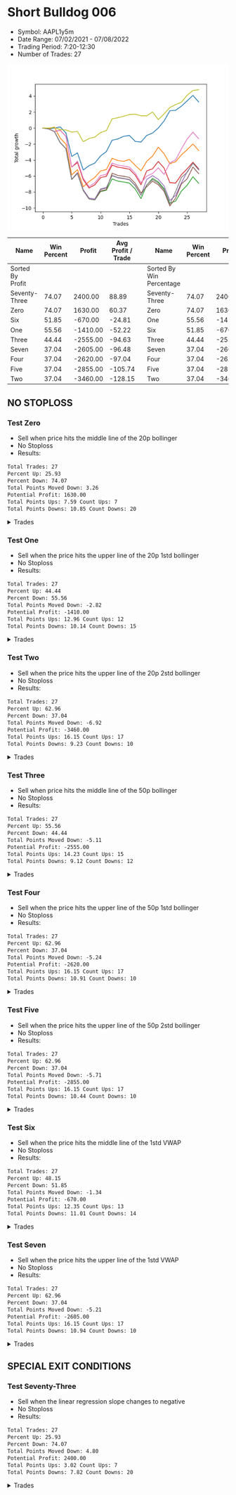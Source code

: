 # Short Bulldog 006 
- Symbol: AAPL1y5m
- Date Range: 07/02/2021 - 07/08/2022
- Trading Period: 7:20-12:30
- Number of Trades: 27

![Plot](ShortBulldog006AAPL1y5m.png)

| Name | Win Percent | Profit | Avg Profit / Trade |     | Name | Win Percent | Profit | Avg Profit / Trade |
| ---- | ----------- | ------ | ------------------ | --- | ---- | ----------- | ------ | ------------------ |
| Sorted By <br> Profit | | | | | Sorted By <br> Win Percentage ||||
| Seventy-Three | 74.07 | 2400.00 | 88.89 |     | Seventy-Three | 74.07 | 2400.00 | 88.89 |
| Zero | 74.07 | 1630.00 | 60.37 |     | Zero | 74.07 | 1630.00 | 60.37 |
| Six | 51.85 | -670.00 | -24.81 |     | One | 55.56 | -1410.00 | -52.22 |
| One | 55.56 | -1410.00 | -52.22 |     | Six | 51.85 | -670.00 | -24.81 |
| Three | 44.44 | -2555.00 | -94.63 |     | Three | 44.44 | -2555.00 | -94.63 |
| Seven | 37.04 | -2605.00 | -96.48 |     | Seven | 37.04 | -2605.00 | -96.48 |
| Four | 37.04 | -2620.00 | -97.04 |     | Four | 37.04 | -2620.00 | -97.04 |
| Five | 37.04 | -2855.00 | -105.74 |     | Five | 37.04 | -2855.00 | -105.74 |
| Two | 37.04 | -3460.00 | -128.15 |     | Two | 37.04 | -3460.00 | -128.15 |

## NO STOPLOSS

### Test Zero
* Sell when price hits the middle line of the 20p bollinger
* No Stoploss
* Results:
```
Total Trades: 27
Percent Up: 25.93
Percent Down: 74.07
Total Points Moved Down: 3.26
Potential Profit: 1630.00
Total Points Ups: 7.59 Count Ups: 7
Total Points Downs: 10.85 Count Downs: 20
```

<details><summary>Trades</summary>

<code>In: 2021-09-16 12:20:00		Out: 2021-09-16 12:50:00		Total Position Time: 30:00		Total Move Down: -0.11		Total to Date: -0.11</code> <br />
<code>In: 2021-10-13 10:45:00		Out: 2021-10-13 11:39:20		Total Position Time: 54:20		Total Move Down: 0.10		Total to Date: -0.01</code> <br />
<code>In: 2021-11-03 11:10:00		Out: 2021-11-03 11:15:10		Total Position Time: 05:10		Total Move Down: 0.15		Total to Date: 0.14</code> <br />
<code>In: 2021-11-03 12:00:00		Out: 2021-11-03 12:50:00		Total Position Time: 50:00		Total Move Down: -0.75		Total to Date: -0.61</code> <br />
<code>In: 2021-11-18 08:55:00		Out: 2021-11-18 11:31:15		Total Position Time: 156:15		Total Move Down: -2.94		Total to Date: -3.55</code> <br />
<code>In: 2021-12-08 11:35:00		Out: 2021-12-08 11:50:30		Total Position Time: 15:30		Total Move Down: 0.44		Total to Date: -3.11</code> <br />
<code>In: 2021-12-15 11:30:00		Out: 2021-12-15 12:50:00		Total Position Time: 80:00		Total Move Down: -2.14		Total to Date: -5.25</code> <br />
<code>In: 2021-12-21 09:35:00		Out: 2021-12-21 09:50:05		Total Position Time: 15:05		Total Move Down: 0.54		Total to Date: -4.71</code> <br />
<code>In: 2021-12-23 12:00:00		Out: 2021-12-23 12:30:20		Total Position Time: 30:20		Total Move Down: 0.32		Total to Date: -4.39</code> <br />
<code>In: 2021-12-28 08:15:00		Out: 2021-12-28 08:45:15		Total Position Time: 30:15		Total Move Down: 0.90		Total to Date: -3.49</code> <br />
<code>In: 2022-01-07 12:25:00		Out: 2022-01-07 12:44:10		Total Position Time: 19:10		Total Move Down: 0.55		Total to Date: -2.94</code> <br />
<code>In: 2022-01-26 11:10:00		Out: 2022-01-26 11:15:10		Total Position Time: 05:10		Total Move Down: 1.41		Total to Date: -1.53</code> <br />
<code>In: 2022-02-02 11:55:00		Out: 2022-02-02 12:36:05		Total Position Time: 41:05		Total Move Down: 0.17		Total to Date: -1.36</code> <br />
<code>In: 2022-02-02 12:25:00		Out: 2022-02-02 12:36:05		Total Position Time: 11:05		Total Move Down: 0.33		Total to Date: -1.03</code> <br />
<code>In: 2022-02-15 11:50:00		Out: 2022-02-15 12:33:30		Total Position Time: 43:30		Total Move Down: 0.10		Total to Date: -0.93</code> <br />
<code>In: 2022-02-16 11:40:00		Out: 2022-02-16 12:50:00		Total Position Time: 70:00		Total Move Down: -0.74		Total to Date: -1.67</code> <br />
<code>In: 2022-03-02 08:20:00		Out: 2022-03-02 09:55:20		Total Position Time: 95:20		Total Move Down: -0.08		Total to Date: -1.75</code> <br />
<code>In: 2022-03-25 07:50:00		Out: 2022-03-25 08:01:45		Total Position Time: 11:45		Total Move Down: 0.83		Total to Date: -0.92</code> <br />
<code>In: 2022-03-31 12:15:00		Out: 2022-03-31 12:20:20		Total Position Time: 05:20		Total Move Down: 0.29		Total to Date: -0.63</code> <br />
<code>In: 2022-04-06 10:55:00		Out: 2022-04-06 11:14:35		Total Position Time: 19:35		Total Move Down: 0.63		Total to Date: 0.00</code> <br />
<code>In: 2022-04-25 12:00:00		Out: 2022-04-25 12:07:15		Total Position Time: 07:15		Total Move Down: 0.89		Total to Date: 0.89</code> <br />
<code>In: 2022-04-28 08:25:00		Out: 2022-04-28 08:39:35		Total Position Time: 14:35		Total Move Down: 1.27		Total to Date: 2.16</code> <br />
<code>In: 2022-05-06 07:30:00		Out: 2022-05-06 08:36:15		Total Position Time: 66:15		Total Move Down: 0.06		Total to Date: 2.22</code> <br />
<code>In: 2022-05-16 11:45:00		Out: 2022-05-16 12:03:25		Total Position Time: 18:25		Total Move Down: 0.52		Total to Date: 2.74</code> <br />
<code>In: 2022-05-31 09:10:00		Out: 2022-05-31 10:03:10		Total Position Time: 53:10		Total Move Down: 0.67		Total to Date: 3.41</code> <br />
<code>In: 2022-06-14 10:30:00		Out: 2022-06-14 10:42:40		Total Position Time: 12:40		Total Move Down: 0.68		Total to Date: 4.09</code> <br />
<code>In: 2022-06-15 11:55:00		Out: 2022-06-15 12:50:00		Total Position Time: 55:00		Total Move Down: -0.83		Total to Date: 3.26</code> <br />


</details>

### Test One
* Sell when the price hits the upper line of the 20p 1std bollinger
* No Stoploss
* Results:
```
Total Trades: 27
Percent Up: 44.44
Percent Down: 55.56
Total Points Moved Down: -2.82
Potential Profit: -1410.00
Total Points Ups: 12.96 Count Ups: 12
Total Points Downs: 10.14 Count Downs: 15
```

<details><summary>Trades</summary>

<code>In: 2021-09-16 12:20:00		Out: 2021-09-16 12:50:00		Total Position Time: 30:00		Total Move Down: -0.11		Total to Date: -0.11</code> <br />
<code>In: 2021-10-13 10:45:00		Out: 2021-10-13 11:43:20		Total Position Time: 58:20		Total Move Down: 0.24		Total to Date: 0.13</code> <br />
<code>In: 2021-11-03 11:10:00		Out: 2021-11-03 12:50:00		Total Position Time: 100:00		Total Move Down: -1.39		Total to Date: -1.26</code> <br />
<code>In: 2021-11-03 12:00:00		Out: 2021-11-03 12:50:00		Total Position Time: 50:00		Total Move Down: -0.75		Total to Date: -2.01</code> <br />
<code>In: 2021-11-18 08:55:00		Out: 2021-11-18 12:50:00		Total Position Time: 235:00		Total Move Down: -3.86		Total to Date: -5.87</code> <br />
<code>In: 2021-12-08 11:35:00		Out: 2021-12-08 12:08:50		Total Position Time: 33:50		Total Move Down: 0.66		Total to Date: -5.21</code> <br />
<code>In: 2021-12-15 11:30:00		Out: 2021-12-15 12:50:00		Total Position Time: 80:00		Total Move Down: -2.14		Total to Date: -7.35</code> <br />
<code>In: 2021-12-21 09:35:00		Out: 2021-12-21 10:13:50		Total Position Time: 38:50		Total Move Down: 0.65		Total to Date: -6.70</code> <br />
<code>In: 2021-12-23 12:00:00		Out: 2021-12-23 12:31:50		Total Position Time: 31:50		Total Move Down: 0.52		Total to Date: -6.18</code> <br />
<code>In: 2021-12-28 08:15:00		Out: 2021-12-28 09:29:20		Total Position Time: 74:20		Total Move Down: 0.81		Total to Date: -5.37</code> <br />
<code>In: 2022-01-07 12:25:00		Out: 2022-01-07 12:50:00		Total Position Time: 25:00		Total Move Down: 0.17		Total to Date: -5.20</code> <br />
<code>In: 2022-01-26 11:10:00		Out: 2022-01-26 11:15:10		Total Position Time: 05:10		Total Move Down: 1.41		Total to Date: -3.79</code> <br />
<code>In: 2022-02-02 11:55:00		Out: 2022-02-02 12:50:00		Total Position Time: 55:00		Total Move Down: -0.27		Total to Date: -4.06</code> <br />
<code>In: 2022-02-02 12:25:00		Out: 2022-02-02 12:50:00		Total Position Time: 25:00		Total Move Down: -0.11		Total to Date: -4.17</code> <br />
<code>In: 2022-02-15 11:50:00		Out: 2022-02-15 12:42:20		Total Position Time: 52:20		Total Move Down: 0.24		Total to Date: -3.93</code> <br />
<code>In: 2022-02-16 11:40:00		Out: 2022-02-16 12:50:00		Total Position Time: 70:00		Total Move Down: -0.74		Total to Date: -4.67</code> <br />
<code>In: 2022-03-02 08:20:00		Out: 2022-03-02 11:59:15		Total Position Time: 219:15		Total Move Down: -0.68		Total to Date: -5.35</code> <br />
<code>In: 2022-03-25 07:50:00		Out: 2022-03-25 08:09:30		Total Position Time: 19:30		Total Move Down: 1.19		Total to Date: -4.16</code> <br />
<code>In: 2022-03-31 12:15:00		Out: 2022-03-31 12:33:05		Total Position Time: 18:05		Total Move Down: 0.65		Total to Date: -3.51</code> <br />
<code>In: 2022-04-06 10:55:00		Out: 2022-04-06 11:16:20		Total Position Time: 21:20		Total Move Down: 1.12		Total to Date: -2.39</code> <br />
<code>In: 2022-04-25 12:00:00		Out: 2022-04-25 12:50:00		Total Position Time: 50:00		Total Move Down: -0.83		Total to Date: -3.22</code> <br />
<code>In: 2022-04-28 08:25:00		Out: 2022-04-28 11:31:25		Total Position Time: 186:25		Total Move Down: -1.25		Total to Date: -4.47</code> <br />
<code>In: 2022-05-06 07:30:00		Out: 2022-05-06 08:58:45		Total Position Time: 88:45		Total Move Down: 0.26		Total to Date: -4.21</code> <br />
<code>In: 2022-05-16 11:45:00		Out: 2022-05-16 12:12:45		Total Position Time: 27:45		Total Move Down: 0.85		Total to Date: -3.36</code> <br />
<code>In: 2022-05-31 09:10:00		Out: 2022-05-31 10:28:40		Total Position Time: 78:40		Total Move Down: 0.65		Total to Date: -2.71</code> <br />
<code>In: 2022-06-14 10:30:00		Out: 2022-06-14 11:48:10		Total Position Time: 78:10		Total Move Down: 0.72		Total to Date: -1.99</code> <br />
<code>In: 2022-06-15 11:55:00		Out: 2022-06-15 12:50:00		Total Position Time: 55:00		Total Move Down: -0.83		Total to Date: -2.82</code> <br />


</details>

### Test Two
* Sell when the price hits the upper line of the 20p 2std bollinger
* No Stoploss
* Results:
```
Total Trades: 27
Percent Up: 62.96
Percent Down: 37.04
Total Points Moved Down: -6.92
Potential Profit: -3460.00
Total Points Ups: 16.15 Count Ups: 17
Total Points Downs: 9.23 Count Downs: 10
```

<details><summary>Trades</summary>

<code>In: 2021-09-16 12:20:00		Out: 2021-09-16 12:50:00		Total Position Time: 30:00		Total Move Down: -0.11		Total to Date: -0.11</code> <br />
<code>In: 2021-10-13 10:45:00		Out: 2021-10-13 12:50:00		Total Position Time: 125:00		Total Move Down: -0.32		Total to Date: -0.43</code> <br />
<code>In: 2021-11-03 11:10:00		Out: 2021-11-03 12:50:00		Total Position Time: 100:00		Total Move Down: -1.39		Total to Date: -1.82</code> <br />
<code>In: 2021-11-03 12:00:00		Out: 2021-11-03 12:50:00		Total Position Time: 50:00		Total Move Down: -0.75		Total to Date: -2.57</code> <br />
<code>In: 2021-11-18 08:55:00		Out: 2021-11-18 12:50:00		Total Position Time: 235:00		Total Move Down: -3.86		Total to Date: -6.43</code> <br />
<code>In: 2021-12-08 11:35:00		Out: 2021-12-08 12:50:00		Total Position Time: 75:00		Total Move Down: 0.75		Total to Date: -5.68</code> <br />
<code>In: 2021-12-15 11:30:00		Out: 2021-12-15 12:50:00		Total Position Time: 80:00		Total Move Down: -2.14		Total to Date: -7.82</code> <br />
<code>In: 2021-12-21 09:35:00		Out: 2021-12-21 12:50:00		Total Position Time: 195:00		Total Move Down: -1.05		Total to Date: -8.87</code> <br />
<code>In: 2021-12-23 12:00:00		Out: 2021-12-23 12:50:00		Total Position Time: 50:00		Total Move Down: -0.13		Total to Date: -9.00</code> <br />
<code>In: 2021-12-28 08:15:00		Out: 2021-12-28 09:31:40		Total Position Time: 76:40		Total Move Down: 1.05		Total to Date: -7.95</code> <br />
<code>In: 2022-01-07 12:25:00		Out: 2022-01-07 12:50:00		Total Position Time: 25:00		Total Move Down: 0.17		Total to Date: -7.78</code> <br />
<code>In: 2022-01-26 11:10:00		Out: 2022-01-26 11:15:10		Total Position Time: 05:10		Total Move Down: 1.41		Total to Date: -6.37</code> <br />
<code>In: 2022-02-02 11:55:00		Out: 2022-02-02 12:50:00		Total Position Time: 55:00		Total Move Down: -0.27		Total to Date: -6.64</code> <br />
<code>In: 2022-02-02 12:25:00		Out: 2022-02-02 12:50:00		Total Position Time: 25:00		Total Move Down: -0.11		Total to Date: -6.75</code> <br />
<code>In: 2022-02-15 11:50:00		Out: 2022-02-15 12:50:00		Total Position Time: 60:00		Total Move Down: -0.14		Total to Date: -6.89</code> <br />
<code>In: 2022-02-16 11:40:00		Out: 2022-02-16 12:50:00		Total Position Time: 70:00		Total Move Down: -0.74		Total to Date: -7.63</code> <br />
<code>In: 2022-03-02 08:20:00		Out: 2022-03-02 12:50:00		Total Position Time: 270:00		Total Move Down: -1.20		Total to Date: -8.83</code> <br />
<code>In: 2022-03-25 07:50:00		Out: 2022-03-25 08:20:45		Total Position Time: 30:45		Total Move Down: 1.68		Total to Date: -7.15</code> <br />
<code>In: 2022-03-31 12:15:00		Out: 2022-03-31 12:43:55		Total Position Time: 28:55		Total Move Down: 0.86		Total to Date: -6.29</code> <br />
<code>In: 2022-04-06 10:55:00		Out: 2022-04-06 12:50:00		Total Position Time: 115:00		Total Move Down: -0.46		Total to Date: -6.75</code> <br />
<code>In: 2022-04-25 12:00:00		Out: 2022-04-25 12:50:00		Total Position Time: 50:00		Total Move Down: -0.83		Total to Date: -7.58</code> <br />
<code>In: 2022-04-28 08:25:00		Out: 2022-04-28 12:50:00		Total Position Time: 265:00		Total Move Down: -1.82		Total to Date: -9.40</code> <br />
<code>In: 2022-05-06 07:30:00		Out: 2022-05-06 10:53:05		Total Position Time: 203:05		Total Move Down: 0.25		Total to Date: -9.15</code> <br />
<code>In: 2022-05-16 11:45:00		Out: 2022-05-16 12:21:00		Total Position Time: 36:00		Total Move Down: 1.26		Total to Date: -7.89</code> <br />
<code>In: 2022-05-31 09:10:00		Out: 2022-05-31 11:45:20		Total Position Time: 155:20		Total Move Down: 0.74		Total to Date: -7.15</code> <br />
<code>In: 2022-06-14 10:30:00		Out: 2022-06-14 12:07:45		Total Position Time: 97:45		Total Move Down: 1.06		Total to Date: -6.09</code> <br />
<code>In: 2022-06-15 11:55:00		Out: 2022-06-15 12:50:00		Total Position Time: 55:00		Total Move Down: -0.83		Total to Date: -6.92</code> <br />


</details>

### Test Three
* Sell when price hits the middle line of the 50p bollinger
* No Stoploss
* Results:
```
Total Trades: 27
Percent Up: 55.56
Percent Down: 44.44
Total Points Moved Down: -5.11
Potential Profit: -2555.00
Total Points Ups: 14.23 Count Ups: 15
Total Points Downs: 9.12 Count Downs: 12
```

<details><summary>Trades</summary>

<code>In: 2021-09-16 12:20:00		Out: 2021-09-16 12:50:00		Total Position Time: 30:00		Total Move Down: -0.11		Total to Date: -0.11</code> <br />
<code>In: 2021-10-13 10:45:00		Out: 2021-10-13 12:50:00		Total Position Time: 125:00		Total Move Down: -0.32		Total to Date: -0.43</code> <br />
<code>In: 2021-11-03 11:10:00		Out: 2021-11-03 11:15:10		Total Position Time: 05:10		Total Move Down: 0.15		Total to Date: -0.28</code> <br />
<code>In: 2021-11-03 12:00:00		Out: 2021-11-03 12:50:00		Total Position Time: 50:00		Total Move Down: -0.75		Total to Date: -1.03</code> <br />
<code>In: 2021-11-18 08:55:00		Out: 2021-11-18 12:50:00		Total Position Time: 235:00		Total Move Down: -3.86		Total to Date: -4.89</code> <br />
<code>In: 2021-12-08 11:35:00		Out: 2021-12-08 12:03:55		Total Position Time: 28:55		Total Move Down: 0.58		Total to Date: -4.31</code> <br />
<code>In: 2021-12-15 11:30:00		Out: 2021-12-15 12:50:00		Total Position Time: 80:00		Total Move Down: -2.14		Total to Date: -6.45</code> <br />
<code>In: 2021-12-21 09:35:00		Out: 2021-12-21 12:50:00		Total Position Time: 195:00		Total Move Down: -1.05		Total to Date: -7.50</code> <br />
<code>In: 2021-12-23 12:00:00		Out: 2021-12-23 12:30:55		Total Position Time: 30:55		Total Move Down: 0.39		Total to Date: -7.11</code> <br />
<code>In: 2021-12-28 08:15:00		Out: 2021-12-28 08:45:15		Total Position Time: 30:15		Total Move Down: 0.90		Total to Date: -6.21</code> <br />
<code>In: 2022-01-07 12:25:00		Out: 2022-01-07 12:50:00		Total Position Time: 25:00		Total Move Down: 0.17		Total to Date: -6.04</code> <br />
<code>In: 2022-01-26 11:10:00		Out: 2022-01-26 11:15:10		Total Position Time: 05:10		Total Move Down: 1.41		Total to Date: -4.63</code> <br />
<code>In: 2022-02-02 11:55:00		Out: 2022-02-02 12:50:00		Total Position Time: 55:00		Total Move Down: -0.27		Total to Date: -4.90</code> <br />
<code>In: 2022-02-02 12:25:00		Out: 2022-02-02 12:50:00		Total Position Time: 25:00		Total Move Down: -0.11		Total to Date: -5.01</code> <br />
<code>In: 2022-02-15 11:50:00		Out: 2022-02-15 12:50:00		Total Position Time: 60:00		Total Move Down: -0.14		Total to Date: -5.15</code> <br />
<code>In: 2022-02-16 11:40:00		Out: 2022-02-16 12:50:00		Total Position Time: 70:00		Total Move Down: -0.74		Total to Date: -5.89</code> <br />
<code>In: 2022-03-02 08:20:00		Out: 2022-03-02 12:50:00		Total Position Time: 270:00		Total Move Down: -1.20		Total to Date: -7.09</code> <br />
<code>In: 2022-03-25 07:50:00		Out: 2022-03-25 08:21:50		Total Position Time: 31:50		Total Move Down: 1.73		Total to Date: -5.36</code> <br />
<code>In: 2022-03-31 12:15:00		Out: 2022-03-31 12:20:15		Total Position Time: 05:15		Total Move Down: 0.26		Total to Date: -5.10</code> <br />
<code>In: 2022-04-06 10:55:00		Out: 2022-04-06 11:15:25		Total Position Time: 20:25		Total Move Down: 0.92		Total to Date: -4.18</code> <br />
<code>In: 2022-04-25 12:00:00		Out: 2022-04-25 12:50:00		Total Position Time: 50:00		Total Move Down: -0.83		Total to Date: -5.01</code> <br />
<code>In: 2022-04-28 08:25:00		Out: 2022-04-28 12:50:00		Total Position Time: 265:00		Total Move Down: -1.82		Total to Date: -6.83</code> <br />
<code>In: 2022-05-06 07:30:00		Out: 2022-05-06 10:50:35		Total Position Time: 200:35		Total Move Down: -0.06		Total to Date: -6.89</code> <br />
<code>In: 2022-05-16 11:45:00		Out: 2022-05-16 12:17:45		Total Position Time: 32:45		Total Move Down: 1.05		Total to Date: -5.84</code> <br />
<code>In: 2022-05-31 09:10:00		Out: 2022-05-31 11:45:20		Total Position Time: 155:20		Total Move Down: 0.74		Total to Date: -5.10</code> <br />
<code>In: 2022-06-14 10:30:00		Out: 2022-06-14 10:43:55		Total Position Time: 13:55		Total Move Down: 0.82		Total to Date: -4.28</code> <br />
<code>In: 2022-06-15 11:55:00		Out: 2022-06-15 12:50:00		Total Position Time: 55:00		Total Move Down: -0.83		Total to Date: -5.11</code> <br />


</details>

### Test Four
* Sell when the price hits the upper line of the 50p 1std bollinger
* No Stoploss
* Results:
```
Total Trades: 27
Percent Up: 62.96
Percent Down: 37.04
Total Points Moved Down: -5.24
Potential Profit: -2620.00
Total Points Ups: 16.15 Count Ups: 17
Total Points Downs: 10.91 Count Downs: 10
```

<details><summary>Trades</summary>

<code>In: 2021-09-16 12:20:00		Out: 2021-09-16 12:50:00		Total Position Time: 30:00		Total Move Down: -0.11		Total to Date: -0.11</code> <br />
<code>In: 2021-10-13 10:45:00		Out: 2021-10-13 12:50:00		Total Position Time: 125:00		Total Move Down: -0.32		Total to Date: -0.43</code> <br />
<code>In: 2021-11-03 11:10:00		Out: 2021-11-03 12:50:00		Total Position Time: 100:00		Total Move Down: -1.39		Total to Date: -1.82</code> <br />
<code>In: 2021-11-03 12:00:00		Out: 2021-11-03 12:50:00		Total Position Time: 50:00		Total Move Down: -0.75		Total to Date: -2.57</code> <br />
<code>In: 2021-11-18 08:55:00		Out: 2021-11-18 12:50:00		Total Position Time: 235:00		Total Move Down: -3.86		Total to Date: -6.43</code> <br />
<code>In: 2021-12-08 11:35:00		Out: 2021-12-08 12:20:25		Total Position Time: 45:25		Total Move Down: 0.86		Total to Date: -5.57</code> <br />
<code>In: 2021-12-15 11:30:00		Out: 2021-12-15 12:50:00		Total Position Time: 80:00		Total Move Down: -2.14		Total to Date: -7.71</code> <br />
<code>In: 2021-12-21 09:35:00		Out: 2021-12-21 12:50:00		Total Position Time: 195:00		Total Move Down: -1.05		Total to Date: -8.76</code> <br />
<code>In: 2021-12-23 12:00:00		Out: 2021-12-23 12:50:00		Total Position Time: 50:00		Total Move Down: -0.13		Total to Date: -8.89</code> <br />
<code>In: 2021-12-28 08:15:00		Out: 2021-12-28 09:32:15		Total Position Time: 77:15		Total Move Down: 1.27		Total to Date: -7.62</code> <br />
<code>In: 2022-01-07 12:25:00		Out: 2022-01-07 12:50:00		Total Position Time: 25:00		Total Move Down: 0.17		Total to Date: -7.45</code> <br />
<code>In: 2022-01-26 11:10:00		Out: 2022-01-26 11:16:40		Total Position Time: 06:40		Total Move Down: 1.49		Total to Date: -5.96</code> <br />
<code>In: 2022-02-02 11:55:00		Out: 2022-02-02 12:50:00		Total Position Time: 55:00		Total Move Down: -0.27		Total to Date: -6.23</code> <br />
<code>In: 2022-02-02 12:25:00		Out: 2022-02-02 12:50:00		Total Position Time: 25:00		Total Move Down: -0.11		Total to Date: -6.34</code> <br />
<code>In: 2022-02-15 11:50:00		Out: 2022-02-15 12:50:00		Total Position Time: 60:00		Total Move Down: -0.14		Total to Date: -6.48</code> <br />
<code>In: 2022-02-16 11:40:00		Out: 2022-02-16 12:50:00		Total Position Time: 70:00		Total Move Down: -0.74		Total to Date: -7.22</code> <br />
<code>In: 2022-03-02 08:20:00		Out: 2022-03-02 12:50:00		Total Position Time: 270:00		Total Move Down: -1.20		Total to Date: -8.42</code> <br />
<code>In: 2022-03-25 07:50:00		Out: 2022-03-25 09:37:35		Total Position Time: 107:35		Total Move Down: 1.98		Total to Date: -6.44</code> <br />
<code>In: 2022-03-31 12:15:00		Out: 2022-03-31 12:21:40		Total Position Time: 06:40		Total Move Down: 0.48		Total to Date: -5.96</code> <br />
<code>In: 2022-04-06 10:55:00		Out: 2022-04-06 12:50:00		Total Position Time: 115:00		Total Move Down: -0.46		Total to Date: -6.42</code> <br />
<code>In: 2022-04-25 12:00:00		Out: 2022-04-25 12:50:00		Total Position Time: 50:00		Total Move Down: -0.83		Total to Date: -7.25</code> <br />
<code>In: 2022-04-28 08:25:00		Out: 2022-04-28 12:50:00		Total Position Time: 265:00		Total Move Down: -1.82		Total to Date: -9.07</code> <br />
<code>In: 2022-05-06 07:30:00		Out: 2022-05-06 11:05:35		Total Position Time: 215:35		Total Move Down: 0.65		Total to Date: -8.42</code> <br />
<code>In: 2022-05-16 11:45:00		Out: 2022-05-16 12:35:20		Total Position Time: 50:20		Total Move Down: 1.56		Total to Date: -6.86</code> <br />
<code>In: 2022-05-31 09:10:00		Out: 2022-05-31 11:55:40		Total Position Time: 165:40		Total Move Down: 1.39		Total to Date: -5.47</code> <br />
<code>In: 2022-06-14 10:30:00		Out: 2022-06-14 12:07:45		Total Position Time: 97:45		Total Move Down: 1.06		Total to Date: -4.41</code> <br />
<code>In: 2022-06-15 11:55:00		Out: 2022-06-15 12:50:00		Total Position Time: 55:00		Total Move Down: -0.83		Total to Date: -5.24</code> <br />


</details>

### Test Five
* Sell when the price hits the upper line of the 50p 2std bollinger
* No Stoploss
* Results:
```
Total Trades: 27
Percent Up: 62.96
Percent Down: 37.04
Total Points Moved Down: -5.71
Potential Profit: -2855.00
Total Points Ups: 16.15 Count Ups: 17
Total Points Downs: 10.44 Count Downs: 10
```

<details><summary>Trades</summary>

<code>In: 2021-09-16 12:20:00		Out: 2021-09-16 12:50:00		Total Position Time: 30:00		Total Move Down: -0.11		Total to Date: -0.11</code> <br />
<code>In: 2021-10-13 10:45:00		Out: 2021-10-13 12:50:00		Total Position Time: 125:00		Total Move Down: -0.32		Total to Date: -0.43</code> <br />
<code>In: 2021-11-03 11:10:00		Out: 2021-11-03 12:50:00		Total Position Time: 100:00		Total Move Down: -1.39		Total to Date: -1.82</code> <br />
<code>In: 2021-11-03 12:00:00		Out: 2021-11-03 12:50:00		Total Position Time: 50:00		Total Move Down: -0.75		Total to Date: -2.57</code> <br />
<code>In: 2021-11-18 08:55:00		Out: 2021-11-18 12:50:00		Total Position Time: 235:00		Total Move Down: -3.86		Total to Date: -6.43</code> <br />
<code>In: 2021-12-08 11:35:00		Out: 2021-12-08 12:50:00		Total Position Time: 75:00		Total Move Down: 0.75		Total to Date: -5.68</code> <br />
<code>In: 2021-12-15 11:30:00		Out: 2021-12-15 12:50:00		Total Position Time: 80:00		Total Move Down: -2.14		Total to Date: -7.82</code> <br />
<code>In: 2021-12-21 09:35:00		Out: 2021-12-21 12:50:00		Total Position Time: 195:00		Total Move Down: -1.05		Total to Date: -8.87</code> <br />
<code>In: 2021-12-23 12:00:00		Out: 2021-12-23 12:50:00		Total Position Time: 50:00		Total Move Down: -0.13		Total to Date: -9.00</code> <br />
<code>In: 2021-12-28 08:15:00		Out: 2021-12-28 12:50:00		Total Position Time: 275:00		Total Move Down: 1.12		Total to Date: -7.88</code> <br />
<code>In: 2022-01-07 12:25:00		Out: 2022-01-07 12:50:00		Total Position Time: 25:00		Total Move Down: 0.17		Total to Date: -7.71</code> <br />
<code>In: 2022-01-26 11:10:00		Out: 2022-01-26 11:34:45		Total Position Time: 24:45		Total Move Down: 2.05		Total to Date: -5.66</code> <br />
<code>In: 2022-02-02 11:55:00		Out: 2022-02-02 12:50:00		Total Position Time: 55:00		Total Move Down: -0.27		Total to Date: -5.93</code> <br />
<code>In: 2022-02-02 12:25:00		Out: 2022-02-02 12:50:00		Total Position Time: 25:00		Total Move Down: -0.11		Total to Date: -6.04</code> <br />
<code>In: 2022-02-15 11:50:00		Out: 2022-02-15 12:50:00		Total Position Time: 60:00		Total Move Down: -0.14		Total to Date: -6.18</code> <br />
<code>In: 2022-02-16 11:40:00		Out: 2022-02-16 12:50:00		Total Position Time: 70:00		Total Move Down: -0.74		Total to Date: -6.92</code> <br />
<code>In: 2022-03-02 08:20:00		Out: 2022-03-02 12:50:00		Total Position Time: 270:00		Total Move Down: -1.20		Total to Date: -8.12</code> <br />
<code>In: 2022-03-25 07:50:00		Out: 2022-03-25 12:50:00		Total Position Time: 300:00		Total Move Down: 0.78		Total to Date: -7.34</code> <br />
<code>In: 2022-03-31 12:15:00		Out: 2022-03-31 12:33:45		Total Position Time: 18:45		Total Move Down: 0.70		Total to Date: -6.64</code> <br />
<code>In: 2022-04-06 10:55:00		Out: 2022-04-06 12:50:00		Total Position Time: 115:00		Total Move Down: -0.46		Total to Date: -7.10</code> <br />
<code>In: 2022-04-25 12:00:00		Out: 2022-04-25 12:50:00		Total Position Time: 50:00		Total Move Down: -0.83		Total to Date: -7.93</code> <br />
<code>In: 2022-04-28 08:25:00		Out: 2022-04-28 12:50:00		Total Position Time: 265:00		Total Move Down: -1.82		Total to Date: -9.75</code> <br />
<code>In: 2022-05-06 07:30:00		Out: 2022-05-06 11:25:35		Total Position Time: 235:35		Total Move Down: 0.99		Total to Date: -8.76</code> <br />
<code>In: 2022-05-16 11:45:00		Out: 2022-05-16 12:50:00		Total Position Time: 65:00		Total Move Down: 1.77		Total to Date: -6.99</code> <br />
<code>In: 2022-05-31 09:10:00		Out: 2022-05-31 12:50:00		Total Position Time: 220:00		Total Move Down: 0.63		Total to Date: -6.36</code> <br />
<code>In: 2022-06-14 10:30:00		Out: 2022-06-14 12:18:15		Total Position Time: 108:15		Total Move Down: 1.48		Total to Date: -4.88</code> <br />
<code>In: 2022-06-15 11:55:00		Out: 2022-06-15 12:50:00		Total Position Time: 55:00		Total Move Down: -0.83		Total to Date: -5.71</code> <br />


</details>

### Test Six
* Sell when the price hits the middle line of the 1std VWAP
* No Stoploss
* Results:
```
Total Trades: 27
Percent Up: 48.15
Percent Down: 51.85
Total Points Moved Down: -1.34
Potential Profit: -670.00
Total Points Ups: 12.35 Count Ups: 13
Total Points Downs: 11.01 Count Downs: 14
```

<details><summary>Trades</summary>

<code>In: 2021-09-16 12:20:00		Out: 2021-09-16 12:50:00		Total Position Time: 30:00		Total Move Down: -0.11		Total to Date: -0.11</code> <br />
<code>In: 2021-10-13 10:45:00		Out: 2021-10-13 12:50:00		Total Position Time: 125:00		Total Move Down: -0.32		Total to Date: -0.43</code> <br />
<code>In: 2021-11-03 11:10:00		Out: 2021-11-03 11:15:10		Total Position Time: 05:10		Total Move Down: 0.15		Total to Date: -0.28</code> <br />
<code>In: 2021-11-03 12:00:00		Out: 2021-11-03 12:50:00		Total Position Time: 50:00		Total Move Down: -0.75		Total to Date: -1.03</code> <br />
<code>In: 2021-11-18 08:55:00		Out: 2021-11-18 12:50:00		Total Position Time: 235:00		Total Move Down: -3.86		Total to Date: -4.89</code> <br />
<code>In: 2021-12-08 11:35:00		Out: 2021-12-08 12:50:00		Total Position Time: 75:00		Total Move Down: 0.75		Total to Date: -4.14</code> <br />
<code>In: 2021-12-15 11:30:00		Out: 2021-12-15 12:50:00		Total Position Time: 80:00		Total Move Down: -2.14		Total to Date: -6.28</code> <br />
<code>In: 2021-12-21 09:35:00		Out: 2021-12-21 12:50:00		Total Position Time: 195:00		Total Move Down: -1.05		Total to Date: -7.33</code> <br />
<code>In: 2021-12-23 12:00:00		Out: 2021-12-23 12:31:35		Total Position Time: 31:35		Total Move Down: 0.47		Total to Date: -6.86</code> <br />
<code>In: 2021-12-28 08:15:00		Out: 2021-12-28 08:45:15		Total Position Time: 30:15		Total Move Down: 0.90		Total to Date: -5.96</code> <br />
<code>In: 2022-01-07 12:25:00		Out: 2022-01-07 12:50:00		Total Position Time: 25:00		Total Move Down: 0.17		Total to Date: -5.79</code> <br />
<code>In: 2022-01-26 11:10:00		Out: 2022-01-26 11:15:10		Total Position Time: 05:10		Total Move Down: 1.41		Total to Date: -4.38</code> <br />
<code>In: 2022-02-02 11:55:00		Out: 2022-02-02 12:50:00		Total Position Time: 55:00		Total Move Down: -0.27		Total to Date: -4.65</code> <br />
<code>In: 2022-02-02 12:25:00		Out: 2022-02-02 12:50:00		Total Position Time: 25:00		Total Move Down: -0.11		Total to Date: -4.76</code> <br />
<code>In: 2022-02-15 11:50:00		Out: 2022-02-15 12:50:00		Total Position Time: 60:00		Total Move Down: -0.14		Total to Date: -4.90</code> <br />
<code>In: 2022-02-16 11:40:00		Out: 2022-02-16 12:50:00		Total Position Time: 70:00		Total Move Down: -0.74		Total to Date: -5.64</code> <br />
<code>In: 2022-03-02 08:20:00		Out: 2022-03-02 12:50:00		Total Position Time: 270:00		Total Move Down: -1.20		Total to Date: -6.84</code> <br />
<code>In: 2022-03-25 07:50:00		Out: 2022-03-25 08:01:45		Total Position Time: 11:45		Total Move Down: 0.83		Total to Date: -6.01</code> <br />
<code>In: 2022-03-31 12:15:00		Out: 2022-03-31 12:20:30		Total Position Time: 05:30		Total Move Down: 0.32		Total to Date: -5.69</code> <br />
<code>In: 2022-04-06 10:55:00		Out: 2022-04-06 11:14:50		Total Position Time: 19:50		Total Move Down: 0.71		Total to Date: -4.98</code> <br />
<code>In: 2022-04-25 12:00:00		Out: 2022-04-25 12:50:00		Total Position Time: 50:00		Total Move Down: -0.83		Total to Date: -5.81</code> <br />
<code>In: 2022-04-28 08:25:00		Out: 2022-04-28 08:50:40		Total Position Time: 25:40		Total Move Down: 1.45		Total to Date: -4.36</code> <br />
<code>In: 2022-05-06 07:30:00		Out: 2022-05-06 10:53:25		Total Position Time: 203:25		Total Move Down: 0.37		Total to Date: -3.99</code> <br />
<code>In: 2022-05-16 11:45:00		Out: 2022-05-16 12:34:05		Total Position Time: 49:05		Total Move Down: 1.38		Total to Date: -2.61</code> <br />
<code>In: 2022-05-31 09:10:00		Out: 2022-05-31 11:54:45		Total Position Time: 164:45		Total Move Down: 1.23		Total to Date: -1.38</code> <br />
<code>In: 2022-06-14 10:30:00		Out: 2022-06-14 10:44:05		Total Position Time: 14:05		Total Move Down: 0.87		Total to Date: -0.51</code> <br />
<code>In: 2022-06-15 11:55:00		Out: 2022-06-15 12:50:00		Total Position Time: 55:00		Total Move Down: -0.83		Total to Date: -1.34</code> <br />


</details>

### Test Seven
* Sell when the price hits the upper line of the 1std VWAP
* No Stoploss
* Results:
```
Total Trades: 27
Percent Up: 62.96
Percent Down: 37.04
Total Points Moved Down: -5.21
Potential Profit: -2605.00
Total Points Ups: 16.15 Count Ups: 17
Total Points Downs: 10.94 Count Downs: 10
```

<details><summary>Trades</summary>

<code>In: 2021-09-16 12:20:00		Out: 2021-09-16 12:50:00		Total Position Time: 30:00		Total Move Down: -0.11		Total to Date: -0.11</code> <br />
<code>In: 2021-10-13 10:45:00		Out: 2021-10-13 12:50:00		Total Position Time: 125:00		Total Move Down: -0.32		Total to Date: -0.43</code> <br />
<code>In: 2021-11-03 11:10:00		Out: 2021-11-03 12:50:00		Total Position Time: 100:00		Total Move Down: -1.39		Total to Date: -1.82</code> <br />
<code>In: 2021-11-03 12:00:00		Out: 2021-11-03 12:50:00		Total Position Time: 50:00		Total Move Down: -0.75		Total to Date: -2.57</code> <br />
<code>In: 2021-11-18 08:55:00		Out: 2021-11-18 12:50:00		Total Position Time: 235:00		Total Move Down: -3.86		Total to Date: -6.43</code> <br />
<code>In: 2021-12-08 11:35:00		Out: 2021-12-08 12:50:00		Total Position Time: 75:00		Total Move Down: 0.75		Total to Date: -5.68</code> <br />
<code>In: 2021-12-15 11:30:00		Out: 2021-12-15 12:50:00		Total Position Time: 80:00		Total Move Down: -2.14		Total to Date: -7.82</code> <br />
<code>In: 2021-12-21 09:35:00		Out: 2021-12-21 12:50:00		Total Position Time: 195:00		Total Move Down: -1.05		Total to Date: -8.87</code> <br />
<code>In: 2021-12-23 12:00:00		Out: 2021-12-23 12:50:00		Total Position Time: 50:00		Total Move Down: -0.13		Total to Date: -9.00</code> <br />
<code>In: 2021-12-28 08:15:00		Out: 2021-12-28 09:32:20		Total Position Time: 77:20		Total Move Down: 1.31		Total to Date: -7.69</code> <br />
<code>In: 2022-01-07 12:25:00		Out: 2022-01-07 12:50:00		Total Position Time: 25:00		Total Move Down: 0.17		Total to Date: -7.52</code> <br />
<code>In: 2022-01-26 11:10:00		Out: 2022-01-26 11:34:35		Total Position Time: 24:35		Total Move Down: 1.60		Total to Date: -5.92</code> <br />
<code>In: 2022-02-02 11:55:00		Out: 2022-02-02 12:50:00		Total Position Time: 55:00		Total Move Down: -0.27		Total to Date: -6.19</code> <br />
<code>In: 2022-02-02 12:25:00		Out: 2022-02-02 12:50:00		Total Position Time: 25:00		Total Move Down: -0.11		Total to Date: -6.30</code> <br />
<code>In: 2022-02-15 11:50:00		Out: 2022-02-15 12:50:00		Total Position Time: 60:00		Total Move Down: -0.14		Total to Date: -6.44</code> <br />
<code>In: 2022-02-16 11:40:00		Out: 2022-02-16 12:50:00		Total Position Time: 70:00		Total Move Down: -0.74		Total to Date: -7.18</code> <br />
<code>In: 2022-03-02 08:20:00		Out: 2022-03-02 12:50:00		Total Position Time: 270:00		Total Move Down: -1.20		Total to Date: -8.38</code> <br />
<code>In: 2022-03-25 07:50:00		Out: 2022-03-25 08:09:50		Total Position Time: 19:50		Total Move Down: 1.26		Total to Date: -7.12</code> <br />
<code>In: 2022-03-31 12:15:00		Out: 2022-03-31 12:33:10		Total Position Time: 18:10		Total Move Down: 0.68		Total to Date: -6.44</code> <br />
<code>In: 2022-04-06 10:55:00		Out: 2022-04-06 12:50:00		Total Position Time: 115:00		Total Move Down: -0.46		Total to Date: -6.90</code> <br />
<code>In: 2022-04-25 12:00:00		Out: 2022-04-25 12:50:00		Total Position Time: 50:00		Total Move Down: -0.83		Total to Date: -7.73</code> <br />
<code>In: 2022-04-28 08:25:00		Out: 2022-04-28 12:50:00		Total Position Time: 265:00		Total Move Down: -1.82		Total to Date: -9.55</code> <br />
<code>In: 2022-05-06 07:30:00		Out: 2022-05-06 12:08:30		Total Position Time: 278:30		Total Move Down: 1.60		Total to Date: -7.95</code> <br />
<code>In: 2022-05-16 11:45:00		Out: 2022-05-16 12:50:00		Total Position Time: 65:00		Total Move Down: 1.77		Total to Date: -6.18</code> <br />
<code>In: 2022-05-31 09:10:00		Out: 2022-05-31 12:50:00		Total Position Time: 220:00		Total Move Down: 0.63		Total to Date: -5.55</code> <br />
<code>In: 2022-06-14 10:30:00		Out: 2022-06-14 12:08:30		Total Position Time: 98:30		Total Move Down: 1.17		Total to Date: -4.38</code> <br />
<code>In: 2022-06-15 11:55:00		Out: 2022-06-15 12:50:00		Total Position Time: 55:00		Total Move Down: -0.83		Total to Date: -5.21</code> <br />


</details>

## SPECIAL EXIT CONDITIONS 

### Test Seventy-Three
* Sell when the linear regression slope changes to negative
* No Stoploss
* Results:
```
Total Trades: 27
Percent Up: 25.93
Percent Down: 74.07
Total Points Moved Down: 4.80
Potential Profit: 2400.00
Total Points Ups: 3.02 Count Ups: 7
Total Points Downs: 7.82 Count Downs: 20
```

<details><summary>Trades</summary>

<code>In: 2021-09-16 12:20:00		Out: 2021-09-16 12:26:00		Total Position Time: 06:00		Total Move Down: 0.01		Total to Date: 0.01</code> <br />
<code>In: 2021-10-13 10:45:00		Out: 2021-10-13 10:51:05		Total Position Time: 06:05		Total Move Down: 0.06		Total to Date: 0.07</code> <br />
<code>In: 2021-11-03 11:10:00		Out: 2021-11-03 11:30:00		Total Position Time: 20:00		Total Move Down: -0.27		Total to Date: -0.20</code> <br />
<code>In: 2021-11-03 12:00:00		Out: 2021-11-03 12:10:00		Total Position Time: 10:00		Total Move Down: -0.03		Total to Date: -0.23</code> <br />
<code>In: 2021-11-18 08:55:00		Out: 2021-11-18 09:19:05		Total Position Time: 24:05		Total Move Down: -0.28		Total to Date: -0.51</code> <br />
<code>In: 2021-12-08 11:35:00		Out: 2021-12-08 11:38:05		Total Position Time: 03:05		Total Move Down: 0.08		Total to Date: -0.43</code> <br />
<code>In: 2021-12-15 11:30:00		Out: 2021-12-15 11:46:00		Total Position Time: 16:00		Total Move Down: -1.28		Total to Date: -1.71</code> <br />
<code>In: 2021-12-21 09:35:00		Out: 2021-12-21 09:41:05		Total Position Time: 06:05		Total Move Down: 0.40		Total to Date: -1.31</code> <br />
<code>In: 2021-12-23 12:00:00		Out: 2021-12-23 12:10:05		Total Position Time: 10:05		Total Move Down: 0.18		Total to Date: -1.13</code> <br />
<code>In: 2021-12-28 08:15:00		Out: 2021-12-28 08:24:05		Total Position Time: 09:05		Total Move Down: 0.57		Total to Date: -0.56</code> <br />
<code>In: 2022-01-07 12:25:00		Out: 2022-01-07 12:30:00		Total Position Time: 05:00		Total Move Down: 0.24		Total to Date: -0.32</code> <br />
<code>In: 2022-01-26 11:10:00		Out: 2022-01-26 11:15:05		Total Position Time: 05:05		Total Move Down: 1.47		Total to Date: 1.15</code> <br />
<code>In: 2022-02-02 11:55:00		Out: 2022-02-02 11:58:05		Total Position Time: 03:05		Total Move Down: 0.14		Total to Date: 1.29</code> <br />
<code>In: 2022-02-02 12:25:00		Out: 2022-02-02 12:30:05		Total Position Time: 05:05		Total Move Down: 0.19		Total to Date: 1.48</code> <br />
<code>In: 2022-02-15 11:50:00		Out: 2022-02-15 11:53:05		Total Position Time: 03:05		Total Move Down: 0.21		Total to Date: 1.69</code> <br />
<code>In: 2022-02-16 11:40:00		Out: 2022-02-16 11:51:05		Total Position Time: 11:05		Total Move Down: 0.05		Total to Date: 1.74</code> <br />
<code>In: 2022-03-02 08:20:00		Out: 2022-03-02 08:32:05		Total Position Time: 12:05		Total Move Down: -0.21		Total to Date: 1.53</code> <br />
<code>In: 2022-03-25 07:50:00		Out: 2022-03-25 07:53:05		Total Position Time: 03:05		Total Move Down: -0.00		Total to Date: 1.53</code> <br />
<code>In: 2022-03-31 12:15:00		Out: 2022-03-31 12:22:00		Total Position Time: 07:00		Total Move Down: 0.48		Total to Date: 2.01</code> <br />
<code>In: 2022-04-06 10:55:00		Out: 2022-04-06 11:04:05		Total Position Time: 09:05		Total Move Down: -0.95		Total to Date: 1.06</code> <br />
<code>In: 2022-04-25 12:00:00		Out: 2022-04-25 12:05:05		Total Position Time: 05:05		Total Move Down: 0.71		Total to Date: 1.77</code> <br />
<code>In: 2022-04-28 08:25:00		Out: 2022-04-28 08:36:05		Total Position Time: 11:05		Total Move Down: 0.81		Total to Date: 2.58</code> <br />
<code>In: 2022-05-06 07:30:00		Out: 2022-05-06 07:42:05		Total Position Time: 12:05		Total Move Down: 0.35		Total to Date: 2.93</code> <br />
<code>In: 2022-05-16 11:45:00		Out: 2022-05-16 11:58:00		Total Position Time: 13:00		Total Move Down: 0.31		Total to Date: 3.24</code> <br />
<code>In: 2022-05-31 09:10:00		Out: 2022-05-31 09:23:05		Total Position Time: 13:05		Total Move Down: 0.87		Total to Date: 4.11</code> <br />
<code>In: 2022-06-14 10:30:00		Out: 2022-06-14 10:41:05		Total Position Time: 11:05		Total Move Down: 0.59		Total to Date: 4.70</code> <br />
<code>In: 2022-06-15 11:55:00		Out: 2022-06-15 12:06:00		Total Position Time: 11:00		Total Move Down: 0.10		Total to Date: 4.80</code> <br />


</details>
